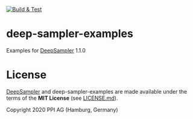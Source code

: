 [![Build & Test](https://github.com/ppi-ag/deep-sampler-examples/actions/workflows/maven.yml/badge.svg?branch=main)](https://github.com/ppi-ag/deep-sampler-examples/actions/workflows/maven.yml)
# deep-sampler-examples
Examples for [DeepSampler](https://github.com/ppi-ag/deep-sampler) 1.1.0

# License
[DeepSampler](https://github.com/ppi-ag/deep-sampler) and deep-sampler-examples are made available under the terms of the __MIT License__ (see [LICENSE.md](./LICENSE.md)).

Copyright 2020 PPI AG (Hamburg, Germany)
